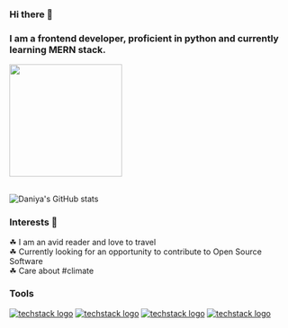 ### Hi there 👋
### I am a frontend developer, proficient in python and currently learning MERN stack. 

<a href="https://github.com/daniya-sohail26/convoychat">
  <img height=200 align="center" src="https://github-readme-stats.vercel.app/api/top-langs?username=daniya-sohail26&layout=compact&langs_count=8&card_width=320" />
</a>
<br>
<br>

![Daniya's GitHub stats](https://github-readme-stats.vercel.app/api?username=daniya-sohail26&show_icons=true&theme=radical)

### Interests 💫
☘ I am an avid reader and love to travel
<br>
☘ Currently looking for an opportunity to contribute to Open Source Software
<br>
☘ Care about #climate
<br>

### Tools 

[![techstack logo](https://readme-components.vercel.app/api?component=logo&logo=react)](https://github.com/daniya-sohail26/readme-components)
[![techstack logo](https://readme-components.vercel.app/api?component=logo&logo=python)](https://github.com/daniya-sohail26/readme-components)
[![techstack logo](https://readme-components.vercel.app/api?component=logo&logo=c++)](https://github.com/daniya-sohail26/readme-components)
[![techstack logo](https://readme-components.vercel.app/api?component=logo&logo=javascript)](https://github.com/daniya-sohail26/readme-components)
